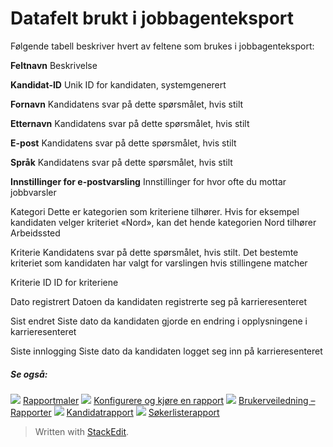 # Datafelt brukt i jobbagenteksport

Følgende tabell beskriver hvert av feltene som brukes i jobbagenteksport:

**Feltnavn**
Beskrivelse

**Kandidat-ID**
Unik ID for kandidaten, systemgenerert

**Fornavn**
Kandidatens svar på dette spørsmålet, hvis stilt

**Etternavn**
Kandidatens svar på dette spørsmålet, hvis stilt

**E-post**
Kandidatens svar på dette spørsmålet, hvis stilt

**Språk**
Kandidatens svar på dette spørsmålet, hvis stilt

**Innstillinger for e-postvarsling**
Innstillinger for hvor ofte du mottar jobbvarsler

Kategori
Dette er kategorien som kriteriene tilhører. Hvis for eksempel kandidaten velger kriteriet «Nord», kan det hende kategorien Nord tilhører Arbeidssted

Kriterie
Kandidatens svar på dette spørsmålet, hvis stilt. Det bestemte kriteriet som kandidaten har valgt for varslingen hvis stillingene matcher

Kriterie ID
ID for kriteriene

Dato registrert
Datoen da kandidaten registrerte seg på karrieresenteret

Sist endret
Siste dato da kandidaten gjorde en endring i opplysningene i karrieresenteret

Siste innlogging
Siste dato da kandidaten logget seg inn på karrieresenteret

##### Se også:

![](../Resources/Images/icon-document-link.png)  [Rapportmaler](export_templates.htm)
![](../Resources/Images/icon-document-link.png)  [Konfigurere og kjøre en rapport](configuring_and_running_a_report.htm)
![](../Resources/Images/icon-document-link.png)  [Brukerveiledning – Rapporter](guide_for_users_reports.htm)
![](../Resources/Images/icon-document-link.png)  [Kandidatrapport](candidate_report.htm)
![](../Resources/Images/icon-document-link.png)  [Søkerlisterapport](applicant_list_report.htm)


> Written with [StackEdit](https://stackedit.io/).
<!--stackedit_data:
eyJoaXN0b3J5IjpbMjUzODYxMTgwXX0=
-->
